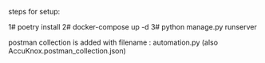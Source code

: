 steps for setup:

1# poetry install 
2#  docker-compose up -d
3# python manage.py runserver


postman collection is added with filename :
 automation.py (also AccuKnox.postman_collection.json)
